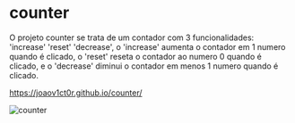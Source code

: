 # counter
O projeto counter se trata de um contador com 3 funcionalidades: 'increase' 'reset' 'decrease', o 'increase' aumenta o contador em 1 numero quando é clicado, o 'reset' reseta o contador ao numero 0 quando é clicado, e o 'decrease' diminui o contador em menos 1 numero quando é clicado.

https://joaov1ct0r.github.io/counter/

![counter](https://user-images.githubusercontent.com/79015823/137053618-8f8ae65b-8941-46d8-a3be-53f520bb59a4.jpg)
